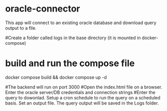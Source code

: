 # oracle-connector

This app will connect to an existing oracle database and download query output to a file.

#Create a folder called logs in the base directory (it is mounted in docker-compose)
# build and run the compose file
docker compose build && docker compose up -d

#The backend will run on port 3000
#Open the index.html file on a browser. Enter the oracle server/DB credentials and connection strings
#Enter the query to dowonlad. Setup a cron schedule to run the query on a scheduled basis. Set an output file. The query output will be saved in the Logs folder.
